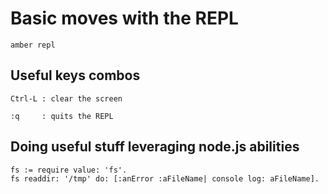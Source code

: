 Basic moves with the REPL
=========================

    amber repl

Useful keys combos
------------------

    Ctrl-L : clear the screen

    :q     : quits the REPL

Doing useful stuff leveraging node.js abilities
-----------------------------------------------

    fs := require value: 'fs'.
    fs readdir: '/tmp' do: [:anError :aFileName| console log: aFileName].


